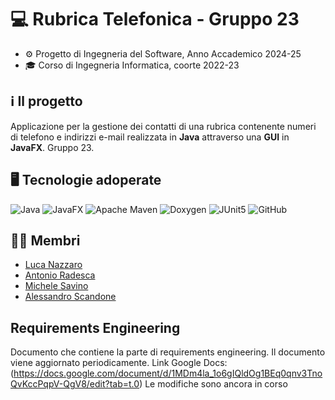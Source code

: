 # 💻 Rubrica Telefonica  - Gruppo 23
- ⚙️ Progetto di Ingegneria del Software, Anno Accademico 2024-25
- 🎓 Corso di Ingegneria Informatica, coorte 2022-23

## ℹ️ Il progetto
Applicazione per la gestione dei contatti di una rubrica contenente numeri di telefono e indirizzi e-mail realizzata in **Java** attraverso una **GUI** in **JavaFX**. Gruppo 23.

## 🖥️ Tecnologie adoperate

![Java](https://img.shields.io/badge/java-%23ED8B00.svg?style=for-the-badge&logo=openjdk&logoColor=white)
![JavaFX](https://img.shields.io/badge/javafx-%23FF0000.svg?style=for-the-badge&logo=javafx&logoColor=white)
![Apache Maven](https://img.shields.io/badge/Apache%20Maven-C71A36?style=for-the-badge&logo=Apache%20Maven&logoColor=white)
![Doxygen](https://img.shields.io/badge/doxygen-2C4AA8?style=for-the-badge&logo=doxygen&logoColor=white)
![JUnit5](https://img.shields.io/badge/JUnit5-f5f5f5?style=for-the-badge&logo=junit5&logoColor=dc524a)
![GitHub](https://img.shields.io/badge/github-%23121011.svg?style=for-the-badge&logo=github&logoColor=white)

## 👨‍💻 Membri
- [Luca Nazzaro](https://github.com/LucaNazz)
- [Antonio Radesca](https://github.com/Rad03anto)
- [Michele Savino](https://github.com/michelesavino)
- [Alessandro Scandone](https://github.com/alescand1)

## Requirements Engineering
Documento che contiene la parte di requirements engineering. Il documento viene aggiornato periodicamente.
Link Google Docs: (https://docs.google.com/document/d/1MDm4la_1o6gIQldOg1BEq0qnv3TnoQvKccPqpV-QgV8/edit?tab=t.0)
Le modifiche sono ancora in corso
